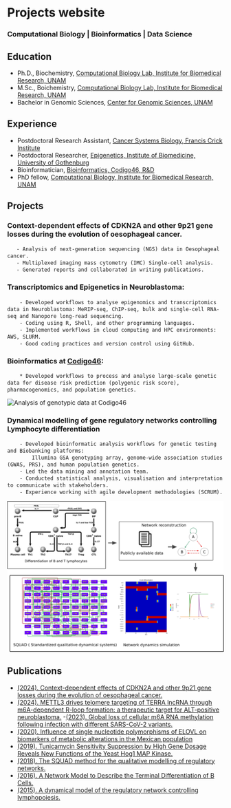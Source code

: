 # Projects website
### Computational Biology | Bioinformatics | Data Science

## Education
* Ph.D., Biochemistry, [Computational Biology Lab, Institute for Biomedical Research, UNAM](https://www.linkedin.com/in/dr-luis-mendoza)
* M.Sc., Boichemistry, [Computational Biology Lab, Institute for Biomedical Research, UNAM](https://www.linkedin.com/in/dr-luis-mendoza)
* Bachelor in Genomic Sciences, [Center for Genomic Sciences, UNAM](https://www.ccg.unam.mx/en/about/)

## Experience
* Postdoctoral Research Assistant, [Cancer Systems Biology, Francis Crick Institute](https://www.crick.ac.uk/research/labs/francesca-ciccarelli)
* Postdoctoral Researcher, [Epigenetics, Institute of Biomedicine, University of Gothenburg](https://www.gu.se/en/research/tanmoy-mondal)
* Bioinformatician, [Bioinformatics, Codigo46, R&D](http://linkedin.com/company/codigo46/)
* PhD fellow, [Computational Biology, Institute for Biomedical Research, UNAM](https://www.linkedin.com/in/dr-luis-mendoza)

## Projects
### Context-dependent effects of CDKN2A and other 9p21 gene losses during the evolution of oesophageal cancer.
```
   - Analysis of next-generation sequencing (NGS) data in Oesophageal cancer.
   - Multiplexed imaging mass cytometry (IMC) Single-cell analysis.
   - Generated reports and collaborated in writing publications.
```
### Transcriptomics and Epigenetics in Neuroblastoma:
```
    - Developed workflows to analyse epigenomics and transcriptomics data in Neuroblastoma: MeRIP-seq, ChIP-seq, bulk and single-cell RNA-seq and Nanopore long-read sequencing.
    - Coding using R, Shell, and other programming languages. 
    - Implemented workflows in cloud computing and HPC environments: AWS, SLURM.
    - Good coding practices and version control using GitHub.
```

### Bioinformatics at [Codigo46](http://linkedin.com/company/codigo46/): 
```
    * Developed workflows to process and analyse large-scale genetic data for disease risk prediction (polygenic risk score), pharmacogenomics, and population genetics.
```
![Analysis of genotypic data at Codigo46](/images/codigo46_workflow.png)

### Dynamical modelling of gene regulatory networks controlling Lymphocyte differentiation
```
    - Developed bioinformatic analysis workflows for genetic testing and Biobanking platforms: 
        Illumina GSA genotyping array, genome-wide association studies (GWAS, PRS), and human population genetics.
    - Led the data mining and annotation team.
    - Conducted statistical analysis, visualisation and interpretation to communicate with stakeholders.
    - Experience working with agile development methodologies (SCRUM).
```
![Dynamical modeling of gene regulatory networks controlling Lymphocyte differentiation](/images/network_workflow.png)

## Publications
- [(2024). Context-dependent effects of CDKN2A and other 9p21 gene losses during the evolution of oesophageal cancer.](https://www.biorxiv.org/content/10.1101/2024.01.24.576991v1)
- [(2024). METTL3 drives telomere targeting of TERRA lncRNA through m6A-dependent R-loop formation: a therapeutic target for ALT-positive neuroblastoma.]( https://doi.org/10.1093/nar/gkad1242)
-[(2023). Global loss of cellular m6A RNA methylation following infection with different SARS-CoV-2 variants.](https://www.genome.org/cgi/doi/10.1101/gr.276407.12)
- [(2020). Influence of single nucleotide polymorphisms of ELOVL on biomarkers of metabolic alterations in the Mexican population](https://doi.org/10.3390/nu12113389)
- [(2019). Tunicamycin Sensitivity Suppression by High Gene Dosage Reveals New Functions of the Yeast Hog1 MAP Kinase.](https://doi.org/10.3390/cells8070710)
- [(2018). The SQUAD method for the qualitative modelling of regulatory networks.](https://doi.org/10.1007/978-1-4939-8618-7_9)
- [(2016). A Network Model to Describe the Terminal Differentiation of B Cells.](https://doi.org/10.1371/journal.pcbi.1004696)
- [(2015). A dynamical model of the regulatory network controlling lymphopoiesis.](https://doi.org/10.1016/j.biosystems.2015.09.004)
